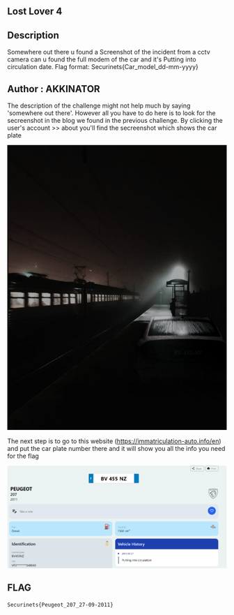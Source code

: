 ## Lost Lover 4
## Description

Somewhere out there u found a Screenshot of the
incident from a cctv camera can u found the full modem of
the car and it's Putting into circulation date.
Flag format: Securinets{Car_model_dd-mm-yyyy}


## Author : AKKINATOR

The description of the challenge might not help much by saying 'somewhere out there'. However all  you have to do here is to look for the secreenshot in the blog we found in the previous challenge. By clicking the user's account >> about you'll find the secreenshot which shows the car plate

![image](https://github.com/Rayene9052/darkest-hour-ctf-writeups/blob/e1ceb2df3d0044345b530464a3b947290e7b0ab9/assets/screenshot.jpg)

The next step is to go to this website (https://immatriculation-auto.info/en) and put the car plate number there and it will show you all the info you need for the flag

![image](https://github.com/Rayene9052/darkest-hour-ctf-writeups/blob/e1ceb2df3d0044345b530464a3b947290e7b0ab9/assets/plate.png)

## FLAG
```
Securinets{Peugeot_207_27-09-2011}

```